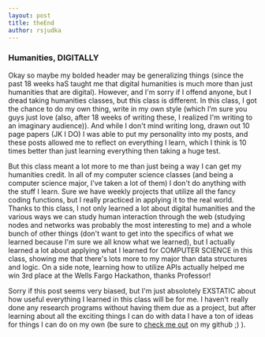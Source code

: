 ```yaml
---
layout: post
title: theEnd
author: rsjudka
---
```


### Humanities, DIGITALLY

Okay so maybe my bolded header may be generalizing things (since the past 18 weeks haS taught me that digital humanities is much more than just humanities that are digital). However, and I'm sorry if I offend anyone, but I dread taking humanities classes, but this class is different. In this class, I got the chance to do my own thing, write in my own style (which I’m sure you guys just love (also, after 18 weeks of writing these, I realized I'm writing to an imaginary audience)). And while I don't mind writing long, drawn out 10 page papers (JK I DO) I was able to put my personality into my posts, and these posts allowed me to reflect on everything I learn, which I think is 10 times better than just learning everything then taking a huge test.

But this class meant a lot more to me than just being a way I can get my humanities credit. In all of my computer science classes (and being a computer science major, I've taken a lot of them) I don't do anything with the stuff I learn. Sure we have weekly projects that utilize all the fancy coding functions, but I really practiced in applying it to the real world. Thanks to this class, I not only learned a lot about digital humanities and the various ways we can study human interaction through the web (studying nodes and networks was probably the most interesting to me) and a whole bunch of other things (don't want to get into the specifics of what we learned because I'm sure we all know what we learned), but I actually learned a lot about applying what I learned for COMPUTER SCIENCE in this class, showing me that there's lots more to my major than data structures and logic. On a side note, learning how to utilize APIs actually helped me win 3rd place at the Wells Fargo Hackathon, thanks Professor!

Sorry if this post seems very biased, but I'm just absolotely EXSTATIC about how useful everything I learned in this class will be for me. I haven't really done any research programs without having them due as a project, but after learning about all the exciting things I can do with data I have a ton of ideas for things I can do on my own (be sure to [check me out](https://github.com/rsjudka) on my github ;) ).
